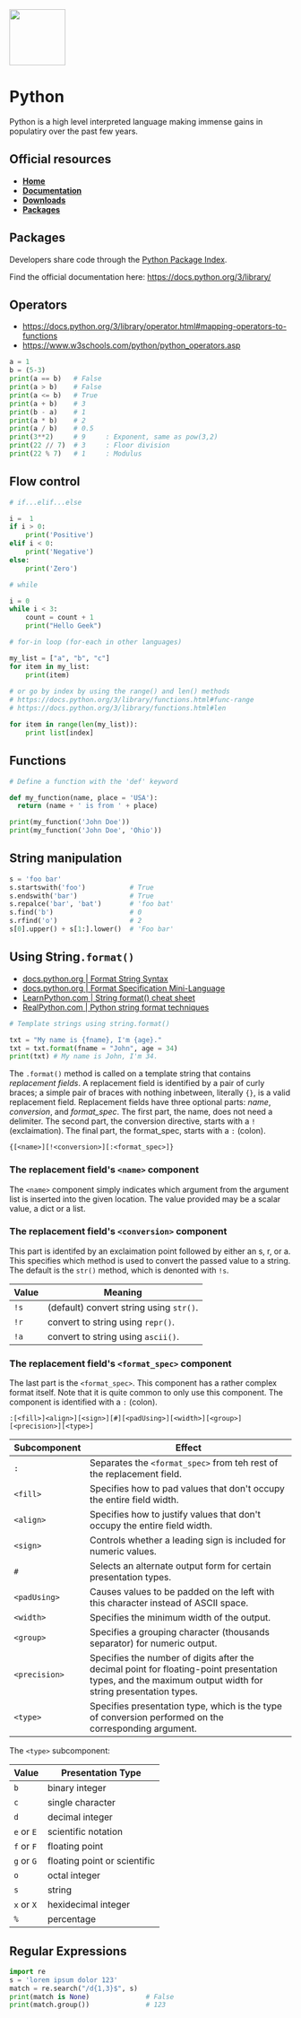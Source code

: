 <img class="logo" src="https://user-images.githubusercontent.com/29161635/96948712-46d58800-14b4-11eb-8952-cd5df50a0ab0.png" width="100px" height="100px">

# Python

Python is a high level interpreted language making immense gains in populatiry over the past few years.

## Official resources
- **[Home](https://www.python.org/)**
- **[Documentation](https://www.python.org/doc)**
- **[Downloads](https://www.python.org/downloads)**
- **[Packages](https://pypi.org/)**

## Packages

Developers share code through the [Python Package Index](https://pypi.org/).

Find the official documentation here: https://docs.python.org/3/library/

## Operators

- https://docs.python.org/3/library/operator.html#mapping-operators-to-functions
- https://www.w3schools.com/python/python_operators.asp

```python
a = 1
b = (5-3)
print(a == b)   # False
print(a > b)    # False
print(a <= b)   # True
print(a + b)    # 3
print(b - a)    # 1
print(a * b)    # 2
print(a / b)    # 0.5
print(3**2)     # 9     : Exponent, same as pow(3,2)
print(22 // 7)  # 3     : Floor division
print(22 % 7)   # 1     : Modulus

```

## Flow control

```python
# if...elif...else

i =  1
if i > 0:
	print('Positive')
elif i < 0:
	print('Negative')
else:
	print('Zero')
```

```python
# while 

i = 0
while i < 3:   
    count = count + 1
    print("Hello Geek") 
```

```python
# for-in loop (for-each in other languages)

my_list = ["a", "b", "c"]
for item in my_list:
    print(item)
    
# or go by index by using the range() and len() methods
# https://docs.python.org/3/library/functions.html#func-range
# https://docs.python.org/3/library/functions.html#len

for item in range(len(my_list)):
    print list[index]
```

## Functions

```python
# Define a function with the 'def' keyword

def my_function(name, place = 'USA'):
  return (name + ' is from ' + place)

print(my_function('John Doe'))
print(my_function('John Doe', 'Ohio'))
```

## String manipulation

```python
s = 'foo bar'
s.startswith('foo')           # True
s.endswith('bar')             # True
s.repalce('bar', 'bat')       # 'foo bat'
s.find('b')                   # 0
s.rfind('o')                  # 2
s[0].upper() + s[1:].lower()  # 'Foo bar'
```
## Using String`.format()`

- [docs.python.org | Format String Syntax](https://docs.python.org/3/library/string.html#formatstrings)
- [docs.python.org | Format Specification Mini-Language](https://docs.python.org/3/library/string.html#formatspec)
- [LearnPython.com | String format() cheat sheet](https://learnpython.com/blog/python-string-formatting/)
- [RealPython.com | Python string format techniques](https://realpython.com/python-formatted-output/)

```python
# Template strings using string.format()

txt = "My name is {fname}, I'm {age}."
txt = txt.format(fname = "John", age = 34)
print(txt) # My name is John, I'm 34.
```

The `.format()` method is called on a template string that contains *replacement fields*.  A replacement field is identified by a pair of curly braces; a simple pair of braces with nothing inbetween, literally `{}`, is a valid replacement field. Replacement fields have three optional parts: *name*, *conversion*, and *format_spec*.  The first part, the name, does not need a delimiter. The second part, the conversion directive, starts with a `!` (exclaimation).  The final part, the format_spec, starts with a `:` (colon).

`{[<name>][!<conversion>][:<format_spec>]}`

### The replacement field's `<name>` component 

The `<name>` component simply indicates which argument from the argument list is inserted into the given location.  The value provided may be a scalar value, a dict or a list.

### The replacement field's `<conversion>` component

This part is identifed by an exclaimation point followed by either an s, r, or a.  This specifies which method is used to convert the passed value to a string.  The default is the `str()` method, which is denonted with `!s`.

|Value|Meaning|
|---|---|
|`!s`|(default) convert string using `str()`.|
|`!r`|convert to string using `repr()`.|
|`!a`|convert to string using `ascii()`.|

### The replacement field's `<format_spec>` component

The last part is the `<format_spec>`. This component has a rather complex format itself.  Note that it is quite common to only use this component.  The component is identified with a `:` (colon).

`:[<fill>]<align>][<sign>][#][<padUsing>][<width>][<group>][<precision>][<type>]`

|Subcomponent|Effect|
|---|---|
|`:`| Separates the `<format_spec>` from teh rest of the replacement field.|
|`<fill>`|Specifies how to pad values that don't occupy the entire field width.|
|`<align>`|Specifies how to justify values that don't occupy the entire field width.|
|`<sign>`|Controls whether a leading sign is included for numeric values.|
|`#`|Selects an alternate output form for certain presentation types.|
|`<padUsing>`|Causes values to be padded on the left with this character instead of ASCII space.|
|`<width>`|Specifies the minimum width of the output.|
|`<group>`|Specifies a grouping character (thousands separator) for numeric output.|
|`<precision>`|Specifies the number of digits after the decimal point for floating-point presentation types, and the maximum output width for string presentation types.|
|`<type>`|Specifies presentation type, which is the type of conversion performed on the corresponding argument.|

The `<type>` subcomponent:

|Value|Presentation Type|
|---|---|
|`b`|binary integer|
|`c`|single character|
|`d`|decimal integer|
|`e` or `E`|scientific notation|
|`f` or `F`|floating point|
|`g` or `G`|floating point or scientific|
|`o`|octal integer|
|`s`|string|
|`x` or `X`|hexidecimal integer|
|`%`|percentage|

## Regular Expressions

```python
import re
s = 'lorem ipsum dolor 123'
match = re.search("/d{1,3}$", s)
print(match is None)              # False
print(match.group())              # 123
```